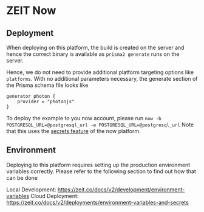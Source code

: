 # ZEIT Now

## Deployment

When deploying on this platform, the build is created on the server and hence the correct binary is available as `prisma2 generate` runs on the server. 

Hence, we do not need to provide additional platform targeting options like `platforms`. With no additional parameters necessary, the generate section of the Prisma schema file looks like 

```
generator photon {
    provider = "photonjs"
}
```

To deploy the example to you now account, please run `now -b POSTGRESQL_URL=@postgresql_url -e POSTGRESQL_URL=@postgresql_url`
Note that this uses the [secrets feature](https://zeit.co/docs/v2/build-step#using-environment-variables-and-secrets) of the now platform.

## Environment

Deploying to this platform requires setting up the production environment variables correctly. Please refer to the following section to find out how that can be done

Local Development: https://zeit.co/docs/v2/development/environment-variables
Cloud Deployment: https://zeit.co/docs/v2/deployments/environment-variables-and-secrets
